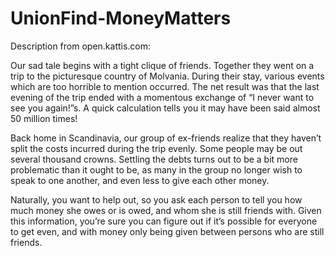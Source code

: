 # UnionFind-MoneyMatters

Description from open.kattis.com:

Our sad tale begins with a tight clique of friends. Together they went on a trip to the picturesque country of Molvania. 
During their stay, various events which are too horrible to mention occurred. 
The net result was that the last evening of the trip ended with a momentous exchange of “I never want to see you again!”s. 
A quick calculation tells you it may have been said almost 50 million times!

Back home in Scandinavia, our group of ex-friends realize that they haven’t split the costs incurred during the trip evenly. 
Some people may be out several thousand crowns. Settling the debts turns out to be a bit more 
problematic than it ought to be, as many in the group no longer wish to speak to one another, and even less to give each other money.

Naturally, you want to help out, so you ask each person to tell you how much money she 
owes or is owed, and whom she is still friends with. 
Given this information, you’re sure you can figure out if it’s possible for everyone to get even, and with 
money only being given between persons who are still friends.
